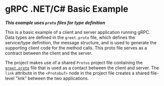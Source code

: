 # gRPC .NET/C# Basic Example

***This example uses `proto` files for type definition***

This is a basic example of a client and server application running gRPC. Data types are defined in the `greet.proto` file, which defines the service/type definition, the message structure, and is used to generate the supporting client code for the method calls. This proto file serves as a contract between the client and the server.

The project makes use of a shared `Protos` project file containing the [`greet.proto`](./Protos/greet.proto) file that is used as a contact between the client and server. The `link` attribute in the `<Protobuf>` node in the project file creates a shared file-level "link" between the two applications.